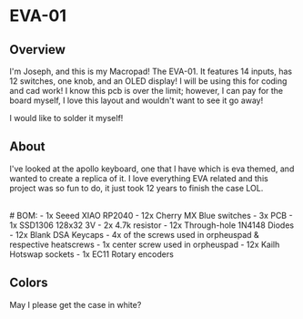 
# EVA-01

## Overview

I'm Joseph, and this is my Macropad! The EVA-01. It features 14 inputs, has 12 switches, one knob, and an OLED display! I will be using this for coding and cad work! I know this pcb is over the limit; however, I can pay for the board myself, I love this layout and wouldn't want to see it go away!

I would like to solder it myself!
## About 

I've looked at the apollo keyboard, one that I have which is eva themed, and wanted to create a replica of it. I love everything EVA related and this project was so fun to do, it just took 12 years to finish the case LOL.

<br/>
# BOM:
- 1x Seeed XIAO RP2040
- 12x Cherry MX Blue switches
- 3x PCB
- 1x SSD1306 128x32 3V
- 2x 4.7k resistor
- 12x Through-hole 1N4148 Diodes
- 12x Blank DSA Keycaps
- 4x of the screws used in orpheuspad & respective heatscrews
- 1x center screw used in orpheuspad
- 12x Kailh Hotswap sockets
- 1x EC11 Rotary encoders 


## Colors

May I please get the case in white?
